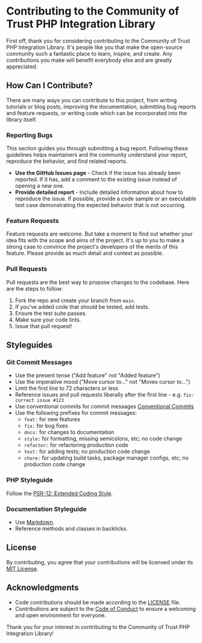 # Contributing to the Community of Trust PHP Integration Library

First off, thank you for considering contributing to the Community of Trust PHP Integration Library. It's people like you that make the open-source community such a fantastic place to learn, inspire, and create. Any contributions you make will benefit everybody else and are greatly appreciated.

## How Can I Contribute?

There are many ways you can contribute to this project, from writing tutorials or blog posts, improving the documentation, submitting bug reports and feature requests, or writing code which can be incorporated into the library itself.

### Reporting Bugs

This section guides you through submitting a bug report. Following these guidelines helps maintainers and the community understand your report, reproduce the behavior, and find related reports.

- **Use the GitHub Issues page** - Check if the issue has already been reported. If it has, add a comment to the existing issue instead of opening a new one.
- **Provide detailed report** - Include detailed information about how to reproduce the issue. If possible, provide a code sample or an executable test case demonstrating the expected behavior that is not occurring.

### Feature Requests

Feature requests are welcome. But take a moment to find out whether your idea fits with the scope and aims of the project. It's up to you to make a strong case to convince the project's developers of the merits of this feature. Please provide as much detail and context as possible.

### Pull Requests

Pull requests are the best way to propose changes to the codebase. Here are the steps to follow:

1. Fork the repo and create your branch from `main`.
2. If you've added code that should be tested, add tests.
3. Ensure the test suite passes.
4. Make sure your code lints.
5. Issue that pull request!

## Styleguides

### Git Commit Messages

- Use the present tense ("Add feature" not "Added feature")
- Use the imperative mood ("Move cursor to..." not "Moves cursor to...")
- Limit the first line to 72 characters or less
- Reference issues and pull requests liberally after the first line - e.g. `fix: correct issue #123`
- Use conventional commits for commit messages [Conventional Commits](https://www.conventionalcommits.org)
- Use the following prefixes for commit messages:
  - `feat:` for new features
  - `fix:` for bug fixes
  - `docs:` for changes to documentation
  - `style:` for formatting, missing semicolons, etc; no code change
  - `refactor:` for refactoring production code
  - `test:` for adding tests; no production code change
  - `chore:` for updating build tasks, package manager configs, etc; no production code change

### PHP Styleguide

Follow the [PSR-12: Extended Coding Style](https://www.php-fig.org/psr/psr-12/).

### Documentation Styleguide

- Use [Markdown](https://daringfireball.net/projects/markdown/).
- Reference methods and classes in backticks.

## License

By contributing, you agree that your contributions will be licensed under its [MIT License](LICENSE).

## Acknowledgments

- Code contributions should be made according to the [LICENSE](LICENSE) file.
- Contributions are subject to the [Code of Conduct](CODE_OF_CONDUCT.md) to ensure a welcoming and open environment for everyone.

Thank you for your interest in contributing to the Community of Trust PHP Integration Library!
